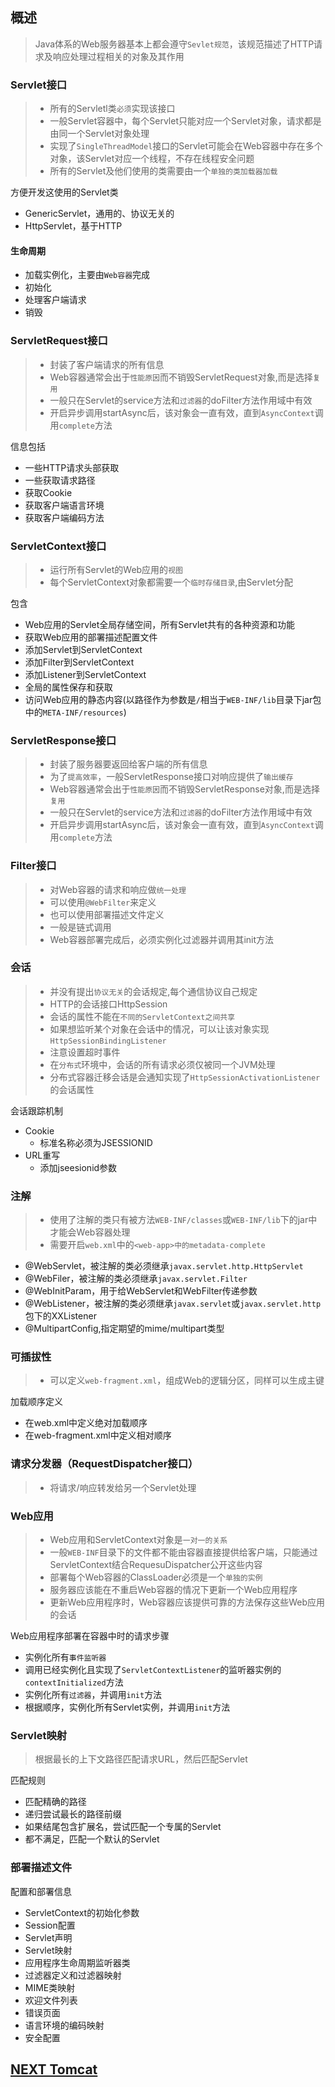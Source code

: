 ## 概述
> Java体系的Web服务器基本上都会遵守`Sevlet规范`，该规范描述了HTTP请求及响应处理过程相关的对象及其作用
   

### Servlet接口
> - 所有的Servletl类`必须`实现该接口
> - 一般Servlet容器中，每个Servlet只能对应一个Servlet对象，请求都是由同一个Servlet对象处理
> - 实现了`SingleThreadModel`接口的Servlet可能会在Web容器中存在多个对象，该Servlet对应一个线程，不存在线程安全问题
> - 所有的Servlet及他们使用的类需要由一个`单独的类加载器加载`


方便开发这使用的Servlet类
- GenericServlet，通用的、协议无关的
- HttpServlet，基于HTTP

#### 生命周期
- 加载实例化，主要由`Web容器`完成
- 初始化
- 处理客户端请求
- 销毁


### ServletRequest接口
> - 封装了客户端请求的所有信息
> - Web容器通常会出于`性能原因`而不销毁ServletRequest对象,而是选择`复用`
> - 一般只在Servlet的service方法和`过滤器`的doFilter方法作用域中有效
> - 开启异步调用startAsync后，该对象会一直有效，直到`AsyncContext`调用`complete`方法

信息包括
- 一些HTTP请求头部获取
- 一些获取请求路径
- 获取Cookie
- 获取客户端语言环境
- 获取客户端编码方法


### ServletContext接口
> - 运行所有Servlet的Web应用的`视图`
> - 每个ServletContext对象都需要一个`临时存储目录`,由Servlet分配

包含
- Web应用的Servlet全局存储空间，所有Servlet共有的各种资源和功能
- 获取Web应用的部署描述配置文件
- 添加Servlet到ServletContext
- 添加Filter到ServletContext
- 添加Listener到ServletContext
- 全局的属性保存和获取
- 访问Web应用的静态内容(以路径作为参数是`/`相当于`WEB-INF/lib`目录下jar包中的`META-INF/resources`)


### ServletResponse接口
> - 封装了服务器要返回给客户端的所有信息
> - 为了`提高效率`，一般ServletResponse接口对响应提供了`输出缓存`  
> - Web容器通常会出于`性能原因`而不销毁ServletResponse对象,而是选择`复用`
> - 一般只在Servlet的service方法和`过滤器`的doFilter方法作用域中有效
> - 开启异步调用startAsync后，该对象会一直有效，直到`AsyncContext`调用`complete`方法


### Filter接口
> - 对Web容器的请求和响应做`统一处理`
> - 可以使用`@WebFilter`来定义
> - 也可以使用部署描述文件定义
> - 一般是链式调用
> - Web容器部署完成后，必须实例化过滤器并调用其init方法


### 会话
> - 并没有提出`协议无关`的会话规定,每个通信协议自己规定
> - HTTP的会话接口HttpSession
> - 会话的属性不能在`不同的ServletContext之间共享`
> - 如果想监听某个对象在会话中的情况，可以让该对象实现`HttpSessionBindingListener`
> - 注意设置超时事件
> - 在`分布式`环境中，会话的所有请求必须仅被同一个JVM处理
> - 分布式容器迁移会话是会通知实现了`HttpSessionActivationListener`的会话属性

会话跟踪机制
- Cookie
	- 标准名称必须为JSESSIONID
- URL重写
	- 添加jseesionid参数

### 注解
> - 使用了注解的类只有被方法`WEB-INF/classes`或`WEB-INF/lib`下的jar中才能会Web容器处理
> - 需要开启`web.xml`中的`<web-app>中的metadata-complete`

- @WebServlet，被注解的类必须继承`javax.servlet.http.HttpServlet`
- @WebFiler，被注解的类必须继承`javax.servlet.Filter`
- @WebInitParam，用于给WebServlet和WebFilter传递参数
- @WebListener，被注解的类必须继承`javax.servlet`或`javax.servlet.http`包下的XXListener
- @MultipartConfig,指定期望的mime/multipart类型


### 可插拔性
> - 可以定义`web-fragment.xml`，组成Web的逻辑分区，同样可以生成主键

加载顺序定义
- 在web.xml中定义绝对加载顺序
- 在web-fragment.xml中定义相对顺序

### 请求分发器（RequestDispatcher接口）
> - 将请求/响应转发给另一个Servlet处理

### Web应用
> - Web应用和ServletContext对象是`一对一的关系`
> - 一般`WEB-INF`目录下的文件都不能由容器直接提供给客户端，只能通过ServletContext结合RequesuDispatcher公开这些内容
> - 部署每个Web容器的ClassLoader必须是一个`单独的实例`
> - 服务器应该能在不重启Web容器的情况下更新一个Web应用程序
> - 更新Web应用程序时，Web容器应该提供可靠的方法保存这些Web应用的会话

Web应用程序部署在容器中时的请求步骤
- 实例化所有`事件监听器`
- 调用已经实例化且实现了`ServletContextListener`的监听器实例的`contextInitialized`方法
- 实例化所有`过滤器`，并调用`init`方法
- 根据顺序，实例化所有Servlet实例，并调用`init`方法

### Servlet映射
> 根据最长的上下文路径匹配请求URL，然后匹配Servlet

匹配规则
- 匹配精确的路径
- 递归尝试最长的路径前缀
- 如果结尾包含扩展名，尝试匹配一个专属的Servlet
- 都不满足，匹配一个默认的Servlet


### 部署描述文件

配置和部署信息
- ServletContext的初始化参数
- Session配置
- Servlet声明
- Servlet映射
- 应用程序生命周期监听器类
- 过滤器定义和过滤器映射
- MIME类映射
- 欢迎文件列表
- 错误页面
- 语言环境的编码映射
- 安全配置


## [NEXT Tomcat](Tomcat.md)